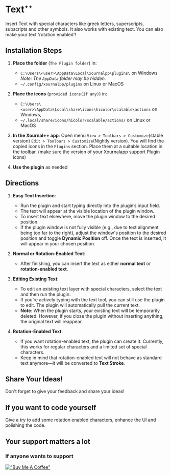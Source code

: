 # Text⁺⁺

Insert Text with special characters like greek letters, superscripts, subscripts and other symbols. It also works with existing text. You can also make your text 'rotation enabled'!

## Installation Steps

1. **Place the folder** (`The Plugin folder`) in:
   - `C:\Users\<user>\AppData\Local\xournalpp\plugins\` on Windows 
     *Note: The `AppData` folder may be hidden.*
   - `~/.config/xournalpp/plugins` on Linux or MacOS

1. **Place the icons** (`provided icons(if any)`) in:
   - `C:\Users\<user>\AppData\Local\share\icons\hicolor\scalable\actions` on Windows,
   - `~/.local/share/icons/hicolor/scalable/actions/` on Linux or MacOS

2. **In the Xournal++ app**:
  Open menu `View > Toolbars > Customize`(stable version) `Edit > Toolbars > Customize`(Nightly version). You will find the copied icons in the `Plugins` section. Place them at a suitable location in the toolbar. (make sure the version of your Xournalapp support Plugin icons)

3. **Use the plugin** as needed


## Directions

1. **Easy Text Insertion**:  
   - Run the plugin and start typing directly into the plugin’s input field.  
   - The text will appear at the visible location of the plugin window.  
   - To insert text elsewhere, move the plugin window to the desired position.  
   - If the plugin window is not fully visible (e.g., due to text alignment being too far to the right), adjust the window's position to the desired position and toggle **Dynamic Position** off. Once the text is inserted, it will appear in your chosen position.

2. **Normal or Rotation-Enabled Text**:  
   - After finishing, you can insert the text as either **normal text** or **rotation-enabled text**.  

3. **Editing Existing Text**:  
   - To edit an existing text layer with special characters, select the text and then run the plugin.  
   - If you’re actively typing with the text tool, you can still use the plugin to edit. The plugin will automatically pull the current text.  
   - **Note**: When the plugin starts, your existing text will be temporarily deleted. However, if you close the plugin without inserting anything, the original text will reappear.  

4. **Rotation-Enabled Text**:  
   - If you want rotation-enabled text, the plugin can create it. Currently, this works for regular characters and a limited set of special characters.  
   - Keep in mind that rotation-enabled text will not behave as standard text anymore—it will be converted to **Text Stroke**.

  

## Share Your Ideas!
Don't forget to give your feedback and share your ideas!

## If you want to code yourself

Give a try to add some rotation enabled characters, enhance the UI and polishing the code.


## Your support matters a lot
### If anyone wants to support
[!["Buy Me A Coffee"](https://www.buymeacoffee.com/assets/img/custom_images/orange_img.png)](https://www.buymeacoffee.com/miltonbala)
